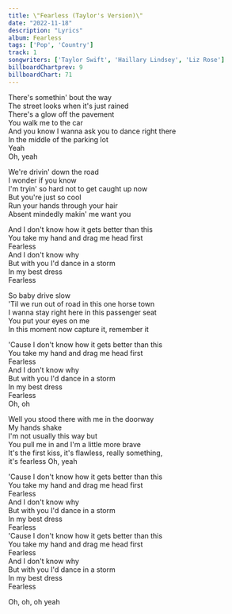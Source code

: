 ```yaml
---
title: \"Fearless (Taylor's Version)\"
date: "2022-11-18"
description: "Lyrics"
album: Fearless
tags: ['Pop', 'Country']
track: 1
songwriters: ['Taylor Swift', 'Haillary Lindsey', 'Liz Rose']
billboardChartprev: 9 
billboardChart: 71
---
```

<p className="verse-one">
There's somethin' bout the way <br />
The street looks when it's just rained <br />
There's a glow off the pavement <br />
You walk me to the car <br />
And you know I wanna ask you to dance right there <br />
In the middle of the parking lot <br />
Yeah <br />
Oh, yeah <br />
</p>
<p className="verse-two">
We're drivin' down the road <br />
I wonder if you know <br />
I'm tryin' so hard not to get caught up now <br />
But you're just so cool <br />
Run your hands through your hair <br />
Absent mindedly makin' me want you <br />
</p>
<p className="chorus">
And I don't know how it gets better than this <br />
You take my hand and drag me head first <br />
Fearless <br />
And I don't know why <br />
But with you I'd dance in a storm <br />
In my best dress <br />
Fearless <br />
</p>
<p className="verse-three">
So baby drive slow <br />
'Til we run out of road in this one horse town <br />
I wanna stay right here in this passenger seat <br />
You put your eyes on me <br />
In this moment now capture it, remember it <br />
</p>
<p className="chorus">
'Cause I don't know how it gets better than this <br />
You take my hand and drag me head first <br />
Fearless <br />
And I don't know why <br />
But with you I'd dance in a storm <br />
In my best dress <br />
Fearless <br />
Oh, oh <br />
</p>
<p className="bridge">
Well you stood there with me in the doorway <br />
My hands shake <br />
I'm not usually this way but <br />
You pull me in and I'm a little more brave <br />
It's the first kiss, it's flawless, really something,  <br />it's fearless
Oh, yeah <br />
</p>
<p className="chorus">
'Cause I don't know how it gets better than this <br />
You take my hand and drag me head first <br />
Fearless <br />
And I don't know why <br />
But with you I'd dance in a storm <br />
In my best dress <br />
Fearless <br />
'Cause I don't know how it gets better than this <br />
You take my hand and drag me head first <br />
Fearless <br />
And I don't know why <br />
But with you I'd dance in a storm <br />
In my best dress <br />
Fearless <br />
</p>
<p className="outro">
Oh, oh, oh yeah <br />
</p>